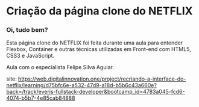 # Criação da página clone do NETFLIX

### Oi, tudo bem?

Esta página clone do NETFLIX foi feita durante uma aula para entender Flexbox, Container e outras técnicas utilizadas em Front-end com HTML5, CSS3 e JavaScript.

Aula com o especialista Felipe Silva Aguiar.

site: https://web.digitalinnovation.one/project/recriando-a-interface-do-netflix/learning/d75bfc6e-a532-47d9-a18d-b5b6c43a660e?back=/track/everis-fullstack-developer&bootcamp_id=4783a045-fcd6-4074-b5b7-4e85cab84888